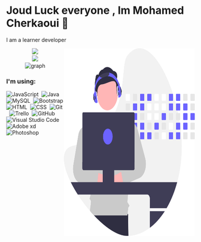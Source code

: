 # Joud Luck everyone , Im Mohamed Cherkaoui 👋




I am a  learner developer 

<img align="right" src="https://github.com/MaititeMohamed/MAITITEMOHAMED/blob/main/developer.svg" alt="Illustration of dev" width=350px height=500px/>
<div align="center">
<a>
  <img src="https://github-readme-stats.vercel.app/api?username=Mohamed-Cherkawi&theme=tokyonight&show_icons=true" height=150 />
</a>
  <br>
  <a>
  <img src="https://github-readme-stats.vercel.app/api/top-langs/?username=Mohamed-Cherkawi&langs_count=5&theme=tokyonight" height=150 />
</a>
<br>
<a>
  <img src="https://activity-graph.herokuapp.com/graph?username=Mohamed-Cherkawi&theme=rogue" width=50% height=200 alt="graph"/>
</a>
</div>

### I'm   using:

![JavaScript](https://img.shields.io/badge/-JavaScript-05122A?style=flat&logo=javascript&logoColor=white)&nbsp;
![Java](https://img.shields.io/badge/-Java-05122A?style=flat&logo=Java&logoColor=FFA518)&nbsp;
![MySQL](https://img.shields.io/badge/MySQL-00000F?style=for-the-badge&logo=mysql&logoColor=white)&nbsp;
![Bootstrap](https://img.shields.io/badge/-Bootstrap-05122A?style=flat&logo=bootstrap&logoColor=563D7C)\
![HTML](	https://img.shields.io/badge/HTML5-E34F26?style=for-the-badge&logo=html5&logoColor=white)&nbsp;
![CSS](https://img.shields.io/badge/CSS3-1572B6?style=for-the-badge&logo=css3&logoColor=white)&nbsp;
![Git](https://img.shields.io/badge/-Git-05122A?style=flat&logo=git)&nbsp;
![Trello](https://img.shields.io/badge/-Trello-05122A?style=flat&logo=trello)&nbsp;
![GitHub](https://img.shields.io/badge/-GitHub-05122A?style=flat&logo=github)&nbsp;
![Visual Studio Code](https://img.shields.io/badge/-Visual%20Studio%20Code-05122A?style=flat&logo=visual-studio-code&logoColor=007ACC)&nbsp;
![Adobe xd](https://img.shields.io/badge/Adobe%20XD-470137?style=for-the-badge&logo=Adobe%20XD&logoColor=#FF61F6)&nbsp;
![Photoshop](https://img.shields.io/badge/-Photoshop-05122A?style=flat&logo=adobe-photoshop)&nbsp;
